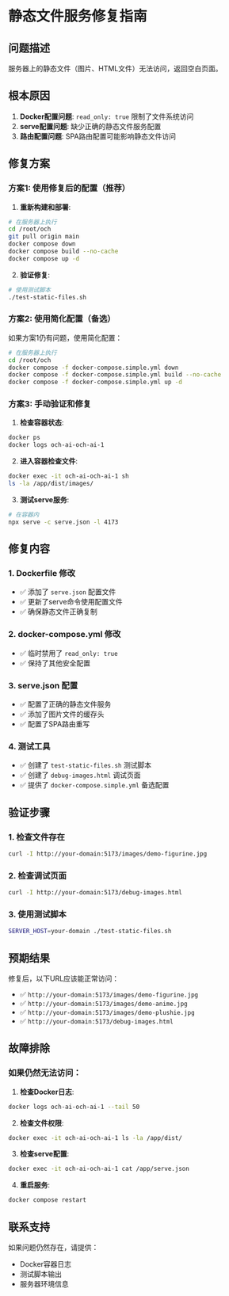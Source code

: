 # 静态文件服务修复指南

## 问题描述
服务器上的静态文件（图片、HTML文件）无法访问，返回空白页面。

## 根本原因
1. **Docker配置问题**: `read_only: true` 限制了文件系统访问
2. **serve配置问题**: 缺少正确的静态文件服务配置
3. **路由配置问题**: SPA路由配置可能影响静态文件访问

## 修复方案

### 方案1: 使用修复后的配置（推荐）

1. **重新构建和部署**:
```bash
# 在服务器上执行
cd /root/och
git pull origin main
docker compose down
docker compose build --no-cache
docker compose up -d
```

2. **验证修复**:
```bash
# 使用测试脚本
./test-static-files.sh
```

### 方案2: 使用简化配置（备选）

如果方案1仍有问题，使用简化配置：

```bash
# 在服务器上执行
cd /root/och
docker compose -f docker-compose.simple.yml down
docker compose -f docker-compose.simple.yml build --no-cache
docker compose -f docker-compose.simple.yml up -d
```

### 方案3: 手动验证和修复

1. **检查容器状态**:
```bash
docker ps
docker logs och-ai-och-ai-1
```

2. **进入容器检查文件**:
```bash
docker exec -it och-ai-och-ai-1 sh
ls -la /app/dist/images/
```

3. **测试serve服务**:
```bash
# 在容器内
npx serve -c serve.json -l 4173
```

## 修复内容

### 1. Dockerfile 修改
- ✅ 添加了 `serve.json` 配置文件
- ✅ 更新了serve命令使用配置文件
- ✅ 确保静态文件正确复制

### 2. docker-compose.yml 修改
- ✅ 临时禁用了 `read_only: true`
- ✅ 保持了其他安全配置

### 3. serve.json 配置
- ✅ 配置了正确的静态文件服务
- ✅ 添加了图片文件的缓存头
- ✅ 配置了SPA路由重写

### 4. 测试工具
- ✅ 创建了 `test-static-files.sh` 测试脚本
- ✅ 创建了 `debug-images.html` 调试页面
- ✅ 提供了 `docker-compose.simple.yml` 备选配置

## 验证步骤

### 1. 检查文件存在
```bash
curl -I http://your-domain:5173/images/demo-figurine.jpg
```

### 2. 检查调试页面
```bash
curl -I http://your-domain:5173/debug-images.html
```

### 3. 使用测试脚本
```bash
SERVER_HOST=your-domain ./test-static-files.sh
```

## 预期结果

修复后，以下URL应该能正常访问：
- ✅ `http://your-domain:5173/images/demo-figurine.jpg`
- ✅ `http://your-domain:5173/images/demo-anime.jpg`
- ✅ `http://your-domain:5173/images/demo-plushie.jpg`
- ✅ `http://your-domain:5173/debug-images.html`

## 故障排除

### 如果仍然无法访问：

1. **检查Docker日志**:
```bash
docker logs och-ai-och-ai-1 --tail 50
```

2. **检查文件权限**:
```bash
docker exec -it och-ai-och-ai-1 ls -la /app/dist/
```

3. **检查serve配置**:
```bash
docker exec -it och-ai-och-ai-1 cat /app/serve.json
```

4. **重启服务**:
```bash
docker compose restart
```

## 联系支持

如果问题仍然存在，请提供：
- Docker容器日志
- 测试脚本输出
- 服务器环境信息
